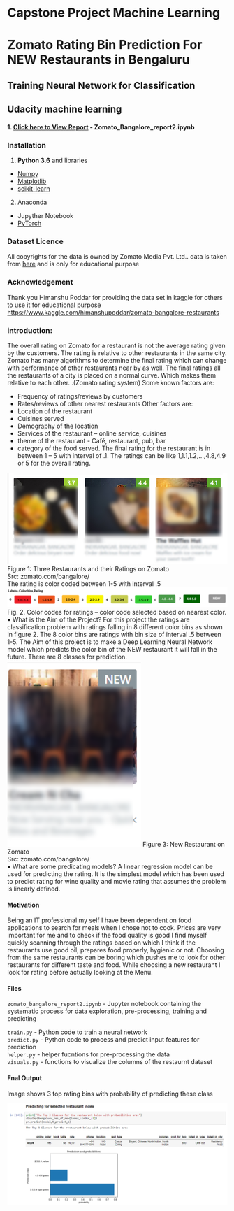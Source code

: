 # Capstone Project Machine Learning
# Zomato Rating Bin Prediction For NEW Restaurants in Bengaluru
## Training Neural Network for Classification
## Udacity machine learning
#### 1. [Click here to View Report](https://github.com/shreyasdhuliya/Restaurant-Rating-prediction-onZomato/blob/master/zomato_bangalore_report2.ipynb) - Zomato_Bangalore_report2.ipynb

### Installation
1. **Python 3.6**  and libraries
 - [Numpy](http://www.numpy.org/)
 - [Matplotlib](http://matplotlib.org/)
 - [scikit-learn](http://scikit-learn.org/stable/)
 
 2. Anaconda 
 - Jupyther Notebook
 - [PyTorch](https://pytorch.org/get-started/locally/)
 
 ### Dataset Licence
 All copyrights for the data is owned by Zomato Media Pvt. Ltd..
 data is taken from [here](https://www.kaggle.com/himanshupoddar/zomato-bangalore-restaurants) and is only for educational purpose 
 
 ### Acknowledgement
 Thank you Himanshu Poddar for providing the data set in kaggle for others to use it for educational purpose
 https://www.kaggle.com/himanshupoddar/zomato-bangalore-restaurants
 
 ### introduction:
The overall rating on Zomato for a restaurant is not the average rating given by the customers. The rating is relative to other restaurants in the same city. Zomato has many algorithms to determine the final rating which can change with performance of other restaurants near by as well. The final ratings all the restaurants of a city is placed on a normal curve. Which makes them relative to each other. .(Zomato rating system) 
Some known factors are:
-	Frequency of ratings/reviews by customers
-	Rates/reviews of other nearest restaurants
Other factors are:
-	Location of the restaurant
-	Cuisines served  
-	Demography of the location
-	 Services of the restaurant – online service, cuisines
-	theme of the restaurant - Café, restaurant, pub, bar
-	category of the food served.
The final rating for the restaurant is in between 1 – 5 with interval of .1. The ratings can be like 1,1.1,1.2,…,4.8,4.9 or 5 for the overall rating. 
<img src = "images/rest_rating.jpg">
Figure 1: Three Restaurants and their Ratings on Zomato<br>
Src: zomato.com/bangalore/<br>
The rating is color coded between 1-5 with interval .5 
<img src = "images/labels_rating.png">
Fig. 2. Color codes for ratings – color code selected based on nearest color.  <br>
•	What is the Aim of the  Project?
For this project the ratings are classification problem with ratings falling in 8 different color bins as shown in figure 2. The 8 color bins are ratings with bin size of interval .5 between 1-5. 
The Aim of this project is to make a Deep Learning Neural Network model which predicts the color bin of the NEW restaurant it will fall in the future. There are 8 classes for prediction.
<img src = "images/new.png">
Figure 3: New Restaurant on Zomato<br>
Src: zomato.com/bangalore/<br>
•	What are some predicating models?
A linear regression model can be used for predicting the rating. It is the simplest model which has been used to predict rating for wine quality and movie rating that assumes the problem is linearly defined.    

#### Motivation
Being an IT professional my self I have been dependent on food applications to search for meals when I chose not to cook. Prices are very important for me and to check if the food quality is good I find myself quickly scanning through the ratings based on which I think if the restaurants use good oil, prepares food properly, hygienic or not. Choosing 
from the same restaurants can be boring which pushes me to look for other restaurants for different taste and food. While choosing a new restaurant I look for rating before actually looking at the Menu.


 
 #### Files 
 `zomato_bangalore_report2.ipynb` - Jupyter notebook containing the systematic process for data exploration, pre-processing, training and predicting <br>
 
 `train.py` - Python code to train a neural network <br>
 `predict.py` - Python code to process and predict input features for prediction<br>
 `helper.py` - helper fucntions for pre-processing the data<br>
 `visuals.py` - functions to visualize the columns of the restaurnt dataset<br>
 
 #### Fnal Output
 
 Image shows 3 top rating bins with probability of predicting these class
 
 <img src = "images/prediction.png">
 
 
